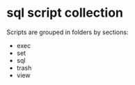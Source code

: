 # sql script collection
Scripts are grouped in folders by sections:
- exec
- set
- sql
- trash
- view